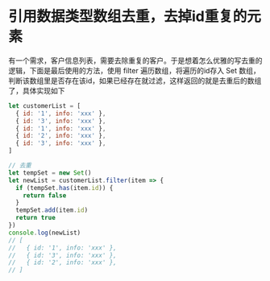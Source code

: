 
# 引用数据类型数组去重，去掉id重复的元素

有一个需求，客户信息列表，需要去除重复的客户。于是想着怎么优雅的写去重的逻辑，下面是最后使用的方法，使用 filter 遍历数组，将遍历的id存入 Set 数组，判断该数组里是否存在该id，如果已经存在就过滤，这样返回的就是去重后的数组了，具体实现如下

```js
let customerList = [ 
  { id: '1', info: 'xxx' },
  { id: '3', info: 'xxx' },
  { id: '1', info: 'xxx' },
  { id: '2', info: 'xxx' },
  { id: '3', info: 'xxx' },
]

// 去重
let tempSet = new Set()
let newList = customerList.filter(item => {
  if (tempSet.has(item.id)) {
    return false
  }
  tempSet.add(item.id)
  return true
})
console.log(newList)
// [
//   { id: '1', info: 'xxx' },
//   { id: '3', info: 'xxx' },
//   { id: '2', info: 'xxx' },
// ]
```
